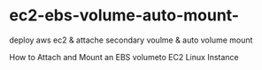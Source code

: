# ec2-ebs-volume-auto-mount-
deploy aws ec2 &amp; attache secondary voulme &amp; auto volume mount

How to Attach and Mount an EBS volumeto EC2 Linux Instance
